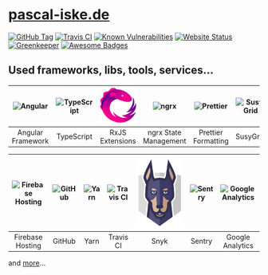 # [pascal-iske.de](https://pascal-iske.de)

[![GitHub Tag](https://img.shields.io/github/tag/pascaliske/pascal-iske.de.svg?style=flat-square)](https://github.com/pascaliske/pascal-iske.de) [![Travis CI](https://img.shields.io/travis/com/pascaliske/pascal-iske.de/master.svg?style=flat-square)](https://travis-ci.com/pascaliske/pascal-iske.de) [![Known Vulnerabilities](https://snyk.io/test/github/pascaliske/pascal-iske.de/badge.svg?style=flat-square)](https://snyk.io/test/github/pascaliske/pascal-iske.de) [![Website Status](https://img.shields.io/website-up-down-green-red/http/pascal-iske.de.svg?style=flat-square)](https://pascal-iske.de) [![Greenkeeper](https://badges.greenkeeper.io/pascaliske/pascal-iske.de.svg?style=flat-square)](https://greenkeeper.io) [![Awesome Badges](https://img.shields.io/badge/badges-awesome-green.svg?style=flat-square)](https://github.com/Naereen/badges)

## Used frameworks, libs, tools, services...

|  ![Angular][ng]   | ![TypeScript][ts] |  ![RxJS][rxjs]  |     ![ngrx][ngrx]     | ![Prettier][prettier] | ![Susy Grid][susy] | ![Lodash][lodash] |
| :---------------: | :---------------: | :-------------: | :-------------------: | :-------------------: | :----------------: | :---------------: |
| Angular Framework |    TypeScript     | RxJS Extensions | ngrx State Management |  Prettier Formatting  |      SusyGrid      |      Lodash       |

| ![Firebase Hosting][firebase] | ![GitHub][github] | ![Yarn][yarn] | ![Travis CI][travis] | ![Snyk][snyk] | ![Sentry][sentry] | ![Google Analytics][analytics] |
| :---------------------------: | :---------------: | :-----------: | :------------------: | :-----------: | :---------------: | :----------------------------: |
|       Firebase Hosting        |      GitHub       |     Yarn      |      Travis CI       |     Snyk      |      Sentry       |        Google Analytics        |

and [more](https://github.com/pascaliske/pascal-iske.de/blob/master/package.json)...

<!-- logo links -->

[ng]: https://angular.io/assets/images/logos/angular/angular.svg
[ts]: https://github.com/remojansen/logo.ts/raw/master/ts.png
[rxjs]: https://github.com/ReactiveX/rxjs/raw/master/doc/asset/Rx_Logo_S.png
[ngrx]: https://avatars2.githubusercontent.com/u/16272733?v=3&s=200
[prettier]: https://raw.githubusercontent.com/prettier/prettier-logo/master/images/prettier-wide-light.png
[susy]: http://oddbird.net/static/images/susy/susy-logos/logo-knockout.svg
[lodash]: https://lodash.com/assets/img/lodash.svg
[firebase]: https://firebase.google.com/downloads/brand-guidelines/SVG/logo-logomark.svg
[github]: https://assets-cdn.github.com/images/modules/logos_page/GitHub-Mark.png
[yarn]: https://github.com/yarnpkg/assets/raw/master/yarn-kitten-full.png
[travis]: https://travis-ci.com/images/logos/TravisCI-Mascot-1.png
[snyk]: https://github.com/snyk/press-kit/raw/master/Logo/Symbol/Transparent%20background/symbol%402x.png
[sentry]: https://sentry-brand.storage.googleapis.com/sentry-glyph-black.png
[analytics]: https://www.vectorlogo.zone/logos/google_analytics/google_analytics-official.svg
